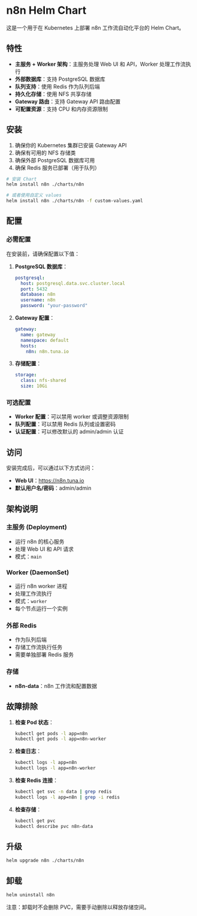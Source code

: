 # n8n Helm Chart

这是一个用于在 Kubernetes 上部署 n8n 工作流自动化平台的 Helm Chart。

## 特性

- **主服务 + Worker 架构**：主服务处理 Web UI 和 API，Worker 处理工作流执行
- **外部数据库**：支持 PostgreSQL 数据库
- **队列支持**：使用 Redis 作为队列后端
- **持久化存储**：使用 NFS 共享存储
- **Gateway 路由**：支持 Gateway API 路由配置
- **可配置资源**：支持 CPU 和内存资源限制

## 安装

1. 确保你的 Kubernetes 集群已安装 Gateway API
2. 确保有可用的 NFS 存储类
3. 确保外部 PostgreSQL 数据库可用
4. 确保 Redis 服务已部署（用于队列）

```bash
# 安装 Chart
helm install n8n ./charts/n8n

# 或者使用自定义 values
helm install n8n ./charts/n8n -f custom-values.yaml
```

## 配置

### 必需配置

在安装前，请确保配置以下值：

1. **PostgreSQL 数据库**：
   ```yaml
   postgresql:
     host: postgresql.data.svc.cluster.local
     port: 5432
     database: n8n
     username: n8n
     password: "your-password"
   ```

2. **Gateway 配置**：
   ```yaml
   gateway:
     name: gateway
     namespace: default
     hosts:
       n8n: n8n.tuna.io
   ```

3. **存储配置**：
   ```yaml
   storage:
     class: nfs-shared
     size: 10Gi
   ```

### 可选配置

- **Worker 配置**：可以禁用 worker 或调整资源限制
- **队列配置**：可以禁用 Redis 队列或设置密码
- **认证配置**：可以修改默认的 admin/admin 认证

## 访问

安装完成后，可以通过以下方式访问：

- **Web UI**：https://n8n.tuna.io
- **默认用户名/密码**：admin/admin

## 架构说明

### 主服务 (Deployment)
- 运行 n8n 的核心服务
- 处理 Web UI 和 API 请求
- 模式：`main`

### Worker (DaemonSet)
- 运行 n8n worker 进程
- 处理工作流执行
- 模式：`worker`
- 每个节点运行一个实例

### 外部 Redis
- 作为队列后端
- 存储工作流执行任务
- 需要单独部署 Redis 服务

### 存储
- **n8n-data**：n8n 工作流和配置数据

## 故障排除

1. **检查 Pod 状态**：
   ```bash
   kubectl get pods -l app=n8n
   kubectl get pods -l app=n8n-worker
   ```

2. **检查日志**：
   ```bash
   kubectl logs -l app=n8n
   kubectl logs -l app=n8n-worker
   ```

3. **检查 Redis 连接**：
   ```bash
   kubectl get svc -n data | grep redis
   kubectl logs -l app=n8n | grep -i redis
   ```

4. **检查存储**：
   ```bash
   kubectl get pvc
   kubectl describe pvc n8n-data
   ```

## 升级

```bash
helm upgrade n8n ./charts/n8n
```

## 卸载

```bash
helm uninstall n8n
```

注意：卸载时不会删除 PVC，需要手动删除以释放存储空间。
